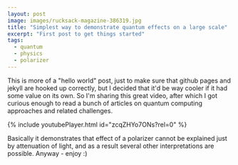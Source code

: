 ```yaml
---
layout: post
image: images/rucksack-magazine-386319.jpg
title: "Simplest way to demonstrate quantum effects on a large scale"
excerpt: "First post to get things started"
tags: 
  - quantum
  - physics
  - polarizer
---
```


This is more of a "hello world" post, just to make sure that github pages and jekyll are hooked up correctly, but I decided that it'd be way cooler if it had some value on its own. So I'm sharing this great video, after which I got curious enough to read a bunch of articles on quantum computing approaches and related challenges.

{% include youtubePlayer.html id="zcqZHYo7ONs?rel=0" %}
  
Basically it demonstrates that effect of a polarizer cannot be explained just by attenuation of light, and as a result several other interpretations are possible. Anyway - enjoy :)


